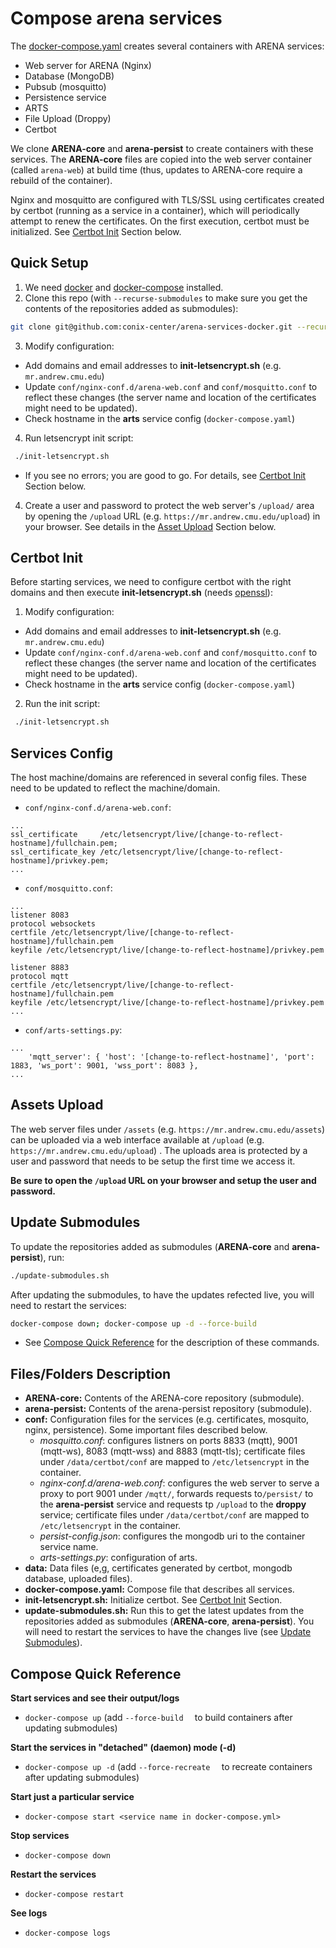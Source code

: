 # Compose arena services

The [docker-compose.yaml](docker-compose.yaml) creates several containers with ARENA services:

* Web server for ARENA (Nginx)
* Database (MongoDB)
* Pubsub (mosquitto)
* Persistence service
* ARTS
* File Upload (Droppy)
* Certbot

We clone **ARENA-core** and **arena-persist** to create containers with these services. The **ARENA-core** files are copied into the web server container (called ```arena-web```) at build time (thus, updates to ARENA-core require a rebuild of the container).

Nginx and mosquitto are configured with TLS/SSL using certificates created by certbot (running as a service in a container), which will periodically attempt to renew the certificates. On the first execution, certbot must be initialized. See [Certbot Init](certbot-init) Section below.

## Quick Setup

1. We need [docker](https://docs.docker.com/get-docker/) and [docker-compose](https://docs.docker.com/compose/install/) installed.
2. Clone this repo (with ```--recurse-submodules``` to make sure you get the contents of the repositories added as submodules):

```bash
git clone git@github.com:conix-center/arena-services-docker.git --recurse-submodules
```

3. Modify configuration:

- Add domains and email addresses to **init-letsencrypt.sh**  (e.g. ```mr.andrew.cmu.edu```)
- Update ```conf/nginx-conf.d/arena-web.conf``` and ```conf/mosquitto.conf``` to reflect these changes (the server name and location of the certificates might need to be updated).
- Check hostname in the **arts** service config (```docker-compose.yaml```)

4. Run letsencrypt init script:

```bash
 ./init-letsencrypt.sh
```

* If you see no errors; you are good to go. For details, see [Certbot Init](certbot-init) Section below.

4. Create a user and password to protect the web server's ```/upload/``` area by opening the ```/upload``` URL (e.g. ```https://mr.andrew.cmu.edu/upload```)  in your browser. See details in the [Asset Upload](asset-upload) Section below.

## Certbot Init

Before starting services, we need to configure certbot with the right domains and then execute **init-letsencrypt.sh** (needs [openssl](https://www.openssl.org/)):

1. Modify configuration:

- Add domains and email addresses to **init-letsencrypt.sh**  (e.g. ```mr.andrew.cmu.edu```)
- Update ```conf/nginx-conf.d/arena-web.conf``` and ```conf/mosquitto.conf``` to reflect these changes (the server name and location of the certificates might need to be updated).
- Check hostname in the **arts** service config (```docker-compose.yaml```)

2. Run the init script:

```bash
 ./init-letsencrypt.sh
```

## Services Config

The host machine/domains are referenced in several config files. These need to be updated to reflect the machine/domain.

- ```conf/nginx-conf.d/arena-web.conf```:

```
...
ssl_certificate     /etc/letsencrypt/live/[change-to-reflect-hostname]/fullchain.pem;
ssl_certificate_key /etc/letsencrypt/live/[change-to-reflect-hostname]/privkey.pem;
...
```

- ```conf/mosquitto.conf```:
```
...
listener 8083
protocol websockets
certfile /etc/letsencrypt/live/[change-to-reflect-hostname]/fullchain.pem
keyfile /etc/letsencrypt/live/[change-to-reflect-hostname]/privkey.pem

listener 8883
protocol mqtt
certfile /etc/letsencrypt/live/[change-to-reflect-hostname]/fullchain.pem
keyfile /etc/letsencrypt/live/[change-to-reflect-hostname]/privkey.pem
...
```
- ```conf/arts-settings.py```:
```
...
    'mqtt_server': { 'host': '[change-to-reflect-hostname]', 'port': 1883, 'ws_port': 9001, 'wss_port': 8083 },
...
```

## Assets Upload

The web server files under ```/assets``` (e.g. ```https://mr.andrew.cmu.edu/assets```) can be uploaded via a web interface available at ```/upload```  (e.g. ```https://mr.andrew.cmu.edu/upload```) . The uploads area is protected by a user and password that needs to be setup the first time we access it.

**Be sure to open the ```/upload``` URL on your browser and setup the user and password.**

## Update Submodules

To update the repositories added as submodules (**ARENA-core** and **arena-persist**), run:

```bash
./update-submodules.sh
```

After updating the submodules, to have the updates refected live, you will need to restart the services:

```bash
docker-compose down; docker-compose up -d --force-build
```

*  See [Compose Quick Reference](compose-quick-reference) for the description of these commands.

## Files/Folders Description

* **ARENA-core:**	Contents of the ARENA-core repository (submodule).
* **arena-persist:**	Contents of the arena-persist repository (submodule).
* **conf:** Configuration files for the services (e.g. certificates, mosquito, nginx, persistence). Some important files described below.
  * *mosquitto.conf*: configures listners on ports 8833 (mqtt), 9001 (mqtt-ws), 8083 (mqtt-wss) and 8883 (mqtt-tls); certificate files under ```/data/certbot/conf``` are mapped to ```/etc/letsencrypt``` in the container.
  * *nginx-conf.d/arena-web.conf*: configures the web server to serve a proxy to port 9001 under ```/mqtt/```, forwards requests to```/persist/``` to the **arena-persist** service and requests tp ```/upload``` to the **droppy** service;  certificate files under ```/data/certbot/conf``` are mapped to ```/etc/letsencrypt``` in the container.
  * *persist-config.json*: configures the mongodb uri to the container service name.
  * *arts-settings.py*: configuration of arts.
* **data:** Data files (e,g, certificates generated by certbot, mongodb database, uploaded files).
* **docker-compose.yaml:** Compose file that describes all services.
* **init-letsencrypt.sh:** Initialize certbot. See [Certbot Init](certbot-init) Section.
* **update-submodules.sh:** Run this to get the latest updates from the repositories added as submodules (**ARENA-core**, **arena-persist**). You will need to restart the services to have the changes live (see [Update Submodules](update-sybmodules)).

## Compose Quick Reference

**Start services and see their output/logs**

- ```docker-compose up``` (add ```--force-build  ``` to build containers after updating submodules)

**Start the services in "detached" (daemon) mode (-d)**

- ```docker-compose up -d``` (add ```--force-recreate  ``` to recreate containers after updating submodules)

**Start just a particular service**

- ```docker-compose start <service name in docker-compose.yml>```

**Stop services**

- ```docker-compose down```

**Restart the services**

- ```docker-compose restart```

**See logs**

- ```docker-compose logs```
